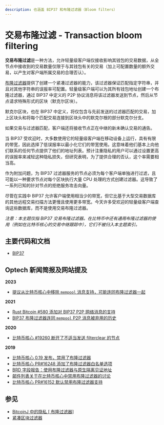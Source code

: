 ```yaml
---
description: 也涵盖 BIP37 和布隆过滤器（Bloom filters）
---
```


# 交易布隆过滤 - Transaction bloom filtering

**交易布隆过滤**是一种方法，允许轻量级客户端仅接收影响其钱包的交易数据，从全节点中接收到的交易数量仅限于与其钱包有关的交易（加上可配置数量的额外交易，以产生对客户端所属交易的合理否认）。

[布隆过滤器](https://en.wikipedia.org/wiki/Bloom\_filter)提供了创建一个紧凑过滤器的能力，该过滤器保证匹配指定字符串，并且对其他字符串的误报率可配置。轻量级客户端可以为其所有钱包地址创建一个布隆过滤器，通过 BIP37 中定义的 P2P 协议消息将该过滤器发送到节点，然后从节点请求特殊形式的区块（默克尔区块）。

默克尔区块，也在 BIP37 中定义，将仅包含与先前发送的过滤器匹配的交易，加上区块头和将每个匹配交易连接到区块头中的默克尔根的部分默克尔分支。

如果交易与过滤器匹配，客户端还将接收节点正在中继的新未确认交易的通告。

当 BIP37 受欢迎时，大多数使用它的轻量级客户端在移动设备上运行，具有有限的带宽，因此选择了低误报率以最小化它们的带宽使用。这意味着他们基本上向他们联系的任何节点提供了他们的地址列表。预计注重隐私的用户可以通过设置更高的误报率来减轻这种隐私损失，但研究表明，为了提供合理的否认，这个率需要相当高。

作为附加问题，为 BIP37 过滤器服务的节点必须为每个客户端单独进行过滤，且可能以一种要求节点对每个区块执行大量 CPU 处理的方式创建过滤器。这导致了一系列已知的针对节点的拒绝服务攻击向量。

尽管在实践中 BIP37 允许客户端使用相当少的带宽，但它比基于大型交易数据库的其他远程交易扫描方法更慢且使用更多带宽。今天许多受欢迎的轻量级客户端查询这些数据库，而不是使用交易布隆过滤器。

_注意：本主题仅指 BIP37 交易布隆过滤器。在比特币中还有通用布隆过滤器的使用（例如在比特币核心的交易中继跟踪中），它们不被归入本主题索引。_

## 主要代码和文档

* [BIP37](https://github.com/bitcoin/bips/blob/master/bip-0037.mediawiki)

## Optech 新闻简报及网站提及

**2023**

* [提议从比特币核心中移除 `mempool` 消息支持，可能连同布隆过滤器一起](https://bitcoinops.org/en/newsletters/2023/04/26/#proposed-removal-of-bip35-mempool-p2p-message)

**2021**

* [Rust Bitcoin #580 添加对 BIP37 P2P 网络消息的支持](https://bitcoinops.org/en/newsletters/2021/09/22/#rust-bitcoin-580)
* [BIP37 布隆过滤器连同 `mempool` P2P 消息被弃用的历史](https://bitcoinops.org/en/newsletters/2021/08/25/#is-the-mempool-p2p-message-reliable)

**2020**

* [比特币核心 #19260 断开了不适当发送 filterclear 的节点](https://bitcoinops.org/en/newsletters/2020/06/24/#bitcoin-core-19260)

**2019**

* [比特币核心 0.19 发布，禁用了布隆过滤器](https://bitcoinops.org/en/newsletters/2019/11/27/#deprecated-or-removed-features)
* [比特币核心 PR#16248 添加了布隆过滤器白名单选项](https://bitcoinops.org/en/newsletters/2019/08/21/#bitcoin-core-16248)
* [BRD 字段报告：使用布隆过滤器与原生隔离见证地址](https://bitcoinops.org/en/bech32-sending-support/#brd-field-report)
* [邮件列表关于在比特币核心中禁用布隆过滤器的讨论](https://bitcoinops.org/en/newsletters/2019/07/31/#bloom-filter-discussion)
* [比特币核心 PR#16152 默认禁用布隆过滤器支持](https://bitcoinops.org/en/newsletters/2019/07/24/#bitcoin-core-16152)

## 参见

* [BitcoinJ 中的隐私 \[ 布隆过滤器\]](https://jonasnick.github.io/blog/2015/02/12/privacy-in-bitcoinj/)
* [紧凑区块过滤器](https://bitcoinops.org/en/topics/compact-block-filters/)
